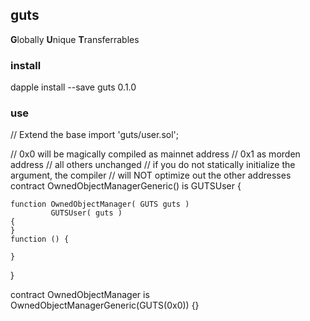 guts
---

**G**lobally **U**nique **T**ransferrables

### install

dapple install --save guts 0.1.0

### use

// Extend the base 
import 'guts/user.sol';

// 0x0 will be magically compiled as mainnet address
// 0x1 as morden address
// all others unchanged
// if you do not statically initialize the argument, the compiler
// will NOT optimize out the other addresses
contract OwnedObjectManagerGeneric() is GUTSUser {
    
    function OwnedObjectManager( GUTS guts )
             GUTSUser( guts )
    {
    }
    function () {
        
    }
}

contract OwnedObjectManager is OwnedObjectManagerGeneric(GUTS(0x0)) {}

